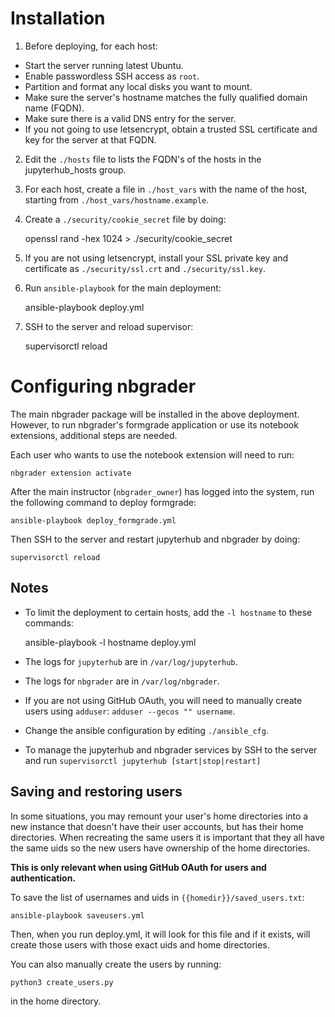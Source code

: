 # Installation

1. Before deploying, for each host:
  - Start the server running latest Ubuntu.
  - Enable passwordless SSH access as `root`.
  - Partition and format any local disks you want to mount.
  - Make sure the server's hostname matches the fully qualified domain name (FQDN).
  - Make sure there is a valid DNS entry for the server.
  - If you not going to use letsencrypt, obtain a trusted SSL certificate and
    key for the server at that FQDN.
2. Edit the `./hosts` file to lists the FQDN's of the hosts in the jupyterhub_hosts
   group.
2. For each host, create a file in `./host_vars` with the name of the host, starting
   from `./host_vars/hostname.example`.
3. Create a `./security/cookie_secret` file by doing:

	openssl rand -hex 1024 > ./security/cookie_secret

4. If you are not using letsencrypt, install your SSL private key and certificate as
   `./security/ssl.crt` and `./security/ssl.key`.
5. Run `ansible-playbook` for the main deployment:

	ansible-playbook deploy.yml

6. SSH to the server and reload supervisor:

	supervisorctl reload


# Configuring nbgrader

The main nbgrader package will be installed in the above deployment. However, to run
nbgrader's formgrade application or use its notebook extensions, additional steps are
needed.

Each user who wants to use the notebook extension will need to run:

	nbgrader extension activate

After the main instructor (`nbgrader_owner`) has logged into the system, run the
following command to deploy formgrade:

	ansible-playbook deploy_formgrade.yml

Then SSH to the server and restart jupyterhub and nbgrader by doing:

	supervisorctl reload

## Notes

* To limit the deployment to certain hosts, add the `-l hostname` to these commands:

    ansible-playbook -l hostname deploy.yml

* The logs for `jupyterhub` are in `/var/log/jupyterhub`.
* The logs for `nbgrader` are in `/var/log/nbgrader`.
* If you are not using GitHub OAuth, you will need to manually create users using
  `adduser`: `adduser --gecos "" username`.
* Change the ansible configuration by editing `./ansible_cfg`.
* To manage the jupyterhub and nbgrader services by SSH to the server and run
  `supervisorctl jupyterhub [start|stop|restart]`

## Saving and restoring users

In some situations, you may remount your user's home directories into a new instance that
doesn't have their user accounts, but has their home directories. When recreating the
same users it is important that they all have the same uids so the new users have
ownership of the home directories.

**This is only relevant when using GitHub OAuth for users and authentication.**

To save the list of usernames and uids in `{{homedir}}/saved_users.txt`:

    ansible-playbook saveusers.yml

Then, when you run deploy.yml, it will look for this file and if it exists, will create
those users with those exact uids and home directories.

You can also manually create the users by running:

	python3 create_users.py

in the home directory.

